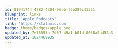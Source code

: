 ```yaml
---
id: 81941744-4782-4304-96eb-f6b289c41351
blueprint: links
title: 'Apple Podcasts'
link: 'https://statamic.com'
badge: theme/badges/apple.svg
updated_by: 7e75595a-7d67-49a1-b01d-0038a9ad52a3
updated_at: 1624469935
---
```

